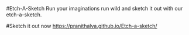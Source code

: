 #Etch-A-Sketch
Run your imaginations run wild and sketch it out with our etch-a-sketch.

#Sketch it out now 
<a>https://pranithalva.github.io/Etch-a-sketch/</a>
